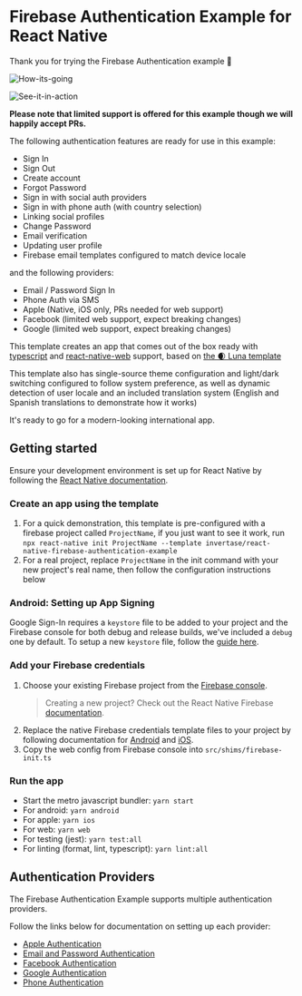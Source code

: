 # Firebase Authentication Example for React Native

Thank you for trying the Firebase Authentication example 👏

![How-its-going](/docs/assets/hero.png)

![See-it-in-action](/docs/assets/RNFBAuthDemo.gif)

**Please note that limited support is offered for this example though we will happily accept PRs.**

The following authentication features are ready for use in this example:

- Sign In
- Sign Out
- Create account
- Forgot Password
- Sign in with social auth providers
- Sign in with phone auth (with country selection)
- Linking social profiles
- Change Password
- Email verification
- Updating user profile
- Firebase email templates configured to match device locale

and the following providers:

- Email / Password Sign In
- Phone Auth via SMS
- Apple (Native, iOS only, PRs needed for web support)
- Facebook (limited web support, expect breaking changes)
- Google (limited web support, expect breaking changes)

This template creates an app that comes out of the box ready with [typescript](https://www.typescriptlang.org/) and [react-native-web](https://necolas.github.io/react-native-web/) support, based on [the 🌒 Luna template](https://github.com/plaut-ro/luna#readme)

This template also has single-source theme configuration and light/dark switching configured to follow system preference, as well as dynamic detection of user locale and an included translation system (English and Spanish translations to demonstrate how it works)

It's ready to go for a modern-looking international app.

## Getting started

Ensure your development environment is set up for React Native by following the [React Native documentation](https://reactnative.dev/docs/environment-setup).

### Create an app using the template

1. For a quick demonstration, this template is pre-configured with a firebase project called `ProjectName`, if you just want to see it work, run `npx react-native init ProjectName --template invertase/react-native-firebase-authentication-example`
1. For a real project, replace `ProjectName` in the init command with your new project's real name, then follow the configuration instructions below

### Android: Setting up App Signing

Google Sign-In requires a `keystore` file to be added to your project and the Firebase console for both debug and release builds, we've included a `debug` one by default. To setup a new `keystore` file, follow the [guide here](https://developer.android.com/studio/publish/app-signing#debug-mode).

### Add your Firebase credentials

1. Choose your existing Firebase project from the [Firebase console](https://console.firebase.google.com/).
   > Creating a new project? Check out the React Native Firebase [documentation](https://rnfirebase.io/#prerequisites).
2. Replace the native Firebase credentials template files to your project by following documentation for [Android](https://rnfirebase.io/#generating-android-credentials) and [iOS](https://rnfirebase.io/#generating-ios-credentials).
3. Copy the web config from Firebase console into `src/shims/firebase-init.ts`

### Run the app

- Start the metro javascript bundler: `yarn start`
- For android: `yarn android`
- For apple: `yarn ios`
- For web: `yarn web`
- For testing (jest): `yarn test:all`
- For linting (format, lint, typescript): `yarn lint:all`

## Authentication Providers

The Firebase Authentication Example supports multiple authentication providers.

Follow the links below for documentation on setting up each provider:

- [Apple Authentication](/docs/apple.md)
- [Email and Password Authentication](/docs/email-password-auth.md)
- [Facebook Authentication](/docs/facebook-auth.md)
- [Google Authentication](/docs/google-auth.md)
- [Phone Authentication](/docs/phone-auth.md)
